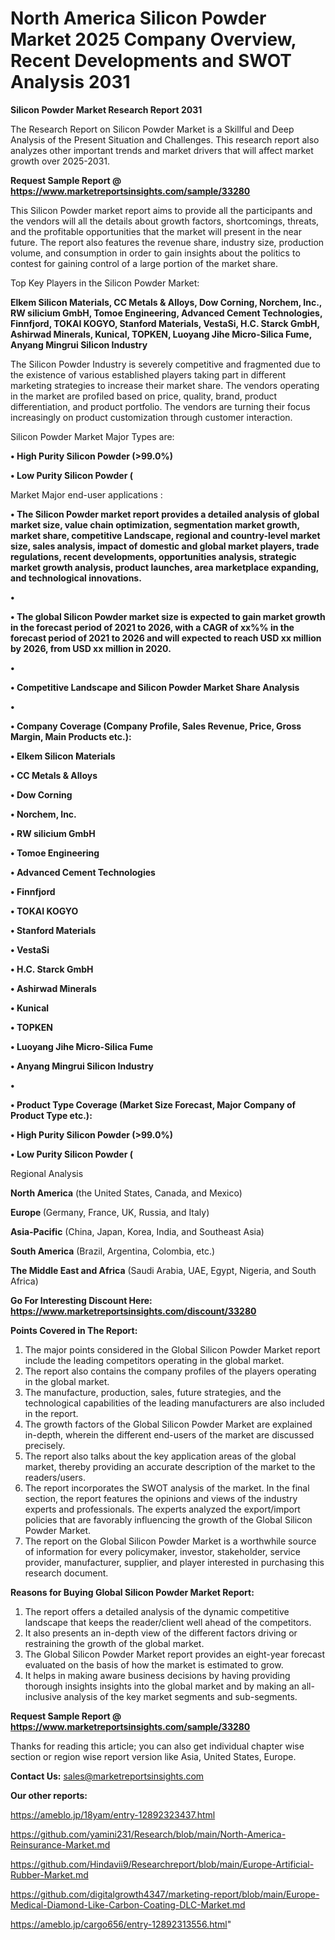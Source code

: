 # North America Silicon Powder Market 2025 Company Overview, Recent Developments and SWOT Analysis 2031

<strong>Silicon Powder Market Research Report 2031</strong>

The Research Report on Silicon Powder Market is a Skillful and Deep Analysis of the Present Situation and Challenges. This research report also analyzes other important trends and market drivers that will affect market growth over 2025-2031.

<strong>Request Sample Report @ <a href=https://www.marketreportsinsights.com/sample/33280>https://www.marketreportsinsights.com/sample/33280</a></strong>

This Silicon Powder market report aims to provide all the participants and the vendors will all the details about growth factors, shortcomings, threats, and the profitable opportunities that the market will present in the near future. The report also features the revenue share, industry size, production volume, and consumption in order to gain insights about the politics to contest for gaining control of a large portion of the market share.

Top Key Players in the Silicon Powder Market:

<strong>Elkem Silicon Materials, CC Metals & Alloys, Dow Corning, Norchem, Inc., RW silicium GmbH, Tomoe Engineering, Advanced Cement Technologies, Finnfjord, TOKAI KOGYO, Stanford Materials, VestaSi, H.C. Starck GmbH, Ashirwad Minerals, Kunical, TOPKEN, Luoyang Jihe Micro-Silica Fume, Anyang Mingrui Silicon Industry</strong>

The Silicon Powder Industry is severely competitive and fragmented due to the existence of various established players taking part in different marketing strategies to increase their market share. The vendors operating in the market are profiled based on price, quality, brand, product differentiation, and product portfolio. The vendors are turning their focus increasingly on product customization through customer interaction.

Silicon Powder Market Major Types are:

<strong>•  High Purity Silicon Powder (>99.0%)

•  Low Purity Silicon Powder (</strong>

Market Major end-user applications :

<strong>•  The Silicon Powder market report provides a detailed analysis of global market size, value chain optimization, segmentation market growth, market share, competitive Landscape, regional and country-level market size, sales analysis, impact of domestic and global market players, trade regulations, recent developments, opportunities analysis, strategic market growth analysis, product launches, area marketplace expanding, and technological innovations.

•  

•  The global Silicon Powder market size is expected to gain market growth in the forecast period of 2021 to 2026, with a CAGR of xx%% in the forecast period of 2021 to 2026 and will expected to reach USD xx million by 2026, from USD xx million in 2020.

•  

•  Competitive Landscape and Silicon Powder Market Share Analysis

•  

•  Company Coverage (Company Profile, Sales Revenue, Price, Gross Margin, Main Products etc.): 

•  Elkem Silicon Materials

•  CC Metals & Alloys

•  Dow Corning

•  Norchem, Inc.

•  RW silicium GmbH

•  Tomoe Engineering

•  Advanced Cement Technologies

•  Finnfjord

•  TOKAI KOGYO

•  Stanford Materials

•  VestaSi

•  H.C. Starck GmbH

•  Ashirwad Minerals

•  Kunical

•  TOPKEN

•  Luoyang Jihe Micro-Silica Fume

•  Anyang Mingrui Silicon Industry

•  

•  Product Type Coverage (Market Size  Forecast, Major Company of Product Type etc.):

•  High Purity Silicon Powder (>99.0%)

•  Low Purity Silicon Powder (</strong>

Regional Analysis

</u><strong><b>North America</b></strong> (the United States, Canada, and Mexico)

<strong><b>Europe </b></strong>(Germany, France, UK, Russia, and Italy)

<strong><b>Asia-Pacific</b></strong> (China, Japan, Korea, India, and Southeast Asia)

<strong><b>South America</b></strong> (Brazil, Argentina, Colombia, etc.)

<strong><b>The Middle East and Africa</b></strong> (Saudi Arabia, UAE, Egypt, Nigeria, and South Africa)

<strong>Go For Interesting Discount Here: <a href=https://www.marketreportsinsights.com/discount/33280>https://www.marketreportsinsights.com/discount/33280</a></strong>

<strong>Points Covered in The Report:</strong>
<ol>
  <li>The major points considered in the Global Silicon Powder Market report include the leading competitors operating in the global market.</li>
  <li>The report also contains the company profiles of the players operating in the global market.</li>
  <li>The manufacture, production, sales, future strategies, and the technological capabilities of the leading manufacturers are also included in the report.</li>
  <li>The growth factors of the Global Silicon Powder Market are explained in-depth, wherein the different end-users of the market are discussed precisely.</li>
  <li>The report also talks about the key application areas of the global market, thereby providing an accurate description of the market to the readers/users.</li>
  <li>The report incorporates the SWOT analysis of the market. In the final section, the report features the opinions and views of the industry experts and professionals. The experts analyzed the export/import policies that are favorably influencing the growth of the Global Silicon Powder Market.</li>
  <li>The report on the Global Silicon Powder Market is a worthwhile source of information for every policymaker, investor, stakeholder, service provider, manufacturer, supplier, and player interested in purchasing this research document.</li>
</ol>
<strong>Reasons for Buying Global Silicon Powder Market Report:</strong>

<ol>
  <li>The report offers a detailed analysis of the dynamic competitive landscape that keeps the reader/client well ahead of the competitors.</li>
  <li>It also presents an in-depth view of the different factors driving or restraining the growth of the global market.</li>
  <li>The Global Silicon Powder Market report provides an eight-year forecast evaluated on the basis of how the market is estimated to grow.</li>
  <li>It helps in making aware business decisions by having providing thorough insights insights into the global market and by making an all-inclusive analysis of the key market segments and sub-segments.</li>
</ol>
<strong>Request Sample Report @ <a href=https://www.marketreportsinsights.com/sample/33280>https://www.marketreportsinsights.com/sample/33280</a></strong>


Thanks for reading this article; you can also get individual chapter wise section or region wise report version like Asia, United States, Europe.

<strong>Contact Us:</strong>
sales@marketreportsinsights.com

<strong>Our other reports:</strong>

<a href=https://ameblo.jp/18yam/entry-12892323437.html>https://ameblo.jp/18yam/entry-12892323437.html</a>

<a href=https://github.com/yamini231/Research/blob/main/North-America-Reinsurance-Market.md>https://github.com/yamini231/Research/blob/main/North-America-Reinsurance-Market.md</a>

<a href=https://github.com/Hindavii9/Researchreport/blob/main/Europe-Artificial-Rubber-Market.md>https://github.com/Hindavii9/Researchreport/blob/main/Europe-Artificial-Rubber-Market.md</a>

<a href=https://github.com/digitalgrowth4347/marketing-report/blob/main/Europe-Medical-Diamond-Like-Carbon-Coating-DLC-Market.md>https://github.com/digitalgrowth4347/marketing-report/blob/main/Europe-Medical-Diamond-Like-Carbon-Coating-DLC-Market.md</a>

<a href=https://ameblo.jp/cargo656/entry-12892313556.html>https://ameblo.jp/cargo656/entry-12892313556.html</a>"
